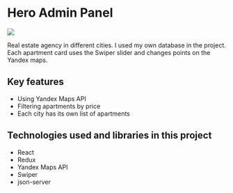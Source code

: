 # Hero Admin Panel

![](https://github.com/nikitadubyk/react-realestate/blob/main/readme-image.gif)

Real estate agency in different cities. I used my own database in the project. Each apartment card uses the Swiper slider and changes points on the Yandex maps.

## Key features

-   Using Yandex Maps API
-   Filtering apartments by price
-   Each city has its own list of apartments

## Technologies used and libraries in this project

-   React
-   Redux
-   Yandex Maps API
-   Swiper
-   json-server
